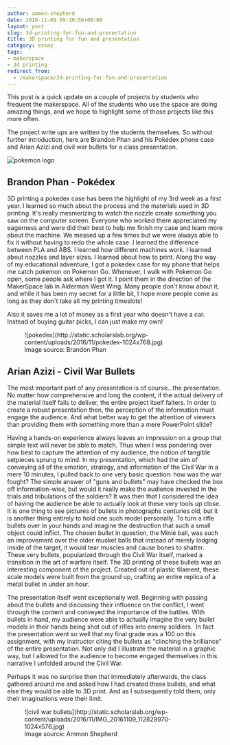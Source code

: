 ```yaml
---
author: ammon-shepherd
date: 2016-11-09 09:30:56+00:00
layout: post
slug: 3d-printing-for-fun-and-presentation
title: 3D printing for fun and presentation
category: essay
tags:
- makerspace
- 3d printing
redirect_from:
  - /makerspace/3d-printing-for-fun-and-presentation
---
```


This post is a quick update on a couple of projects by students who frequent the makerspace. All of the students who use the space are doing amazing things, and we hope to highlight some of those projects like this more often.

The project write ups are written by the students themselves. So without further introduction, here are Brandon Phan and his Pokédex phone case and Arian Azizi and civil war bullets for a class presentation.

![pokemon logo](https://upload.wikimedia.org/wikipedia/commons/9/98/International_Pok%C3%A9mon_logo.svg)


## Brandon Phan - Pokédex




3D printing a pokedex case has been the highlight of my 3rd week as a first year. I learned so much about the process and the materials used in 3D printing. It's really mesmerizing to watch the nozzle create something you saw on the computer screen. Everyone who worked there appreciated my eagerness and were did their best to help me finish my case and learn more about the machine. We messed up a few times but we were always able to fix it without having to redo the whole case. I learned the difference between PLA and ABS. I learned how different machines work. I learned about nozzles and layer sizes. I learned about how to print. Along the way of my educational adventure, I got a pokedex case for my phone that helps me catch pokemon on Pokemon Go. Whenever, I walk with Pokemon Go open, some people ask where I got it. I point them in the direction of the MakerSpace lab in Alderman West Wing. Many people don't know about it, and while it has been my secret for a little bit, I hope more people come as long as they don't take all my printing timeslots!




Also it saves me a lot of money as a first year who doesn't have a car. Instead of buying guitar picks, I can just make my own!




<figure>
  ![pokedex](http://static.scholarslab.org/wp-content/uploads/2016/11/pokedex-1024x768.jpg)
  <figcaption>
 Image source: Brandon Phan
</figcaption>

</figure>


## Arian Azizi - Civil War Bullets




The most important part of any presentation is of course...the presentation. No matter how comprehensive and long the content, if the actual delivery of the material itself fails to deliver, the entire project itself falters. In order to create a robust presentation then, the perception of the information must engage the audience. And what better way to get the attention of viewers than providing them with something more than a mere PowerPoint slide? 




Having a hands-on experience always leaves an impression on a group that simple text will never be able to match. Thus when I was pondering over how best to capture the attention of my audience, the notion of tangible setpieces sprung to mind. In my presentation, which had the aim of conveying all of the emotion, strategy, and information of the Civil War in a mere 10 minutes, I pulled back to one very basic question: how was the war fought? The simple answer of "guns and bullets" may have checked the box off information-wise, but would it really make the audience invested in the trials and tribulations of the soldiers? It was then that I considered the idea of having the audience be able to actually look at these very tools up close. It is one thing to see pictures of bullets in photographs centuries old, but it is another thing entirely to hold one such model personally. To turn a rifle bullets over in your hands and imagine the destruction that such a small object could inflict. The chosen bullet in question, the Minié ball, was such an improvement over the older musket balls that instead of merely lodging inside of the target, it would tear muscles and cause bones to shatter. These very bullets, popularized through the Civil War itself, marked a transition in the art of warfare itself. The 3D printing of these bullets was an interesting component of the project. Created out of plastic filament, these scale models were built from the ground up, crafting an entire replica of a metal bullet in under an hour. 




The presentation itself went exceptionally well. Beginning with passing about the bullets and discussing their influence on the conflict, I went through the content and conveyed the importance of the battles. With bullets in hand, my audience were able to actually imagine the very bullet models in their hands being shot out of rifles into enemy soldiers.  In fact the presentation went so well that my final grade was a 100 on this assignment, with my instructor citing the bullets as "clinching the brilliance" of the entire presentation. Not only did I illustrate the material in a graphic way, but I allowed for the audience to become engaged themselves in this narrative I unfolded around the Civil War. 




Perhaps it was no surprise then that immediately afterwards, the class gathered around me and asked how I had created these bullets, and what else they would be able to 3D print. And as I subsequently told them, only their imaginations were their limit.




<figure>
  ![civil war bullets](http://static.scholarslab.org/wp-content/uploads/2016/11/IMG_20161109_112829970-1024x576.jpg)
  <figcaption>
 Image source: Ammon Shepherd
</figcaption>

</figure>
